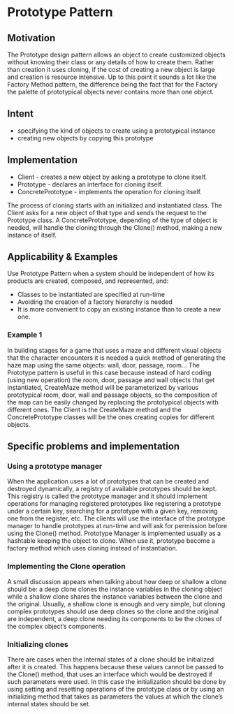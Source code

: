 # Prototype Pattern

## Motivation
The Prototype design pattern allows an object to create customized objects without knowing their class or any details of how to create them. Rather than creation it uses cloning, if the cost of creating a new object is large and creation is resource intensive. Up to this point it sounds a lot like the Factory Method pattern, the difference being the fact that for the Factory the palette of prototypical objects never contains more than one object.

## Intent
- specifying the kind of objects to create using a prototypical instance
- creating new objects by copying this prototype

## Implementation
- Client - creates a new object by asking a prototype to clone itself.
- Prototype - declares an interface for cloning itself.
- ConcretePrototype - implements the operation for cloning itself.

The process of cloning starts with an initialized and instantiated class. The Client asks for a new object of that type and sends the request to the Prototype class. A ConcretePrototype, depending of the type of object is needed, will handle the cloning through the Clone() method, making a new instance of itself.

## Applicability & Examples
Use Prototype Pattern when a system should be independent of how its products are created, composed, and represented, and:
- Classes to be instantiated are specified at run-time
- Avoiding the creation of a factory hierarchy is needed
- It is more convenient to copy an existing instance than to create a new one.

### Example 1
In building stages for a game that uses a maze and different visual objects that the character encounters it is needed a quick method of generating the haze map using the same objects: wall, door, passage, room... The Prototype pattern is useful in this case because instead of hard coding (using new operation) the room, door, passage and wall objects that get instantiated, CreateMaze method will be parameterized by various prototypical room, door, wall and passage objects, so the composition of the map can be easily changed by replacing the prototypical objects with different ones. The Client is the CreateMaze method and the ConcretePrototype classes will be the ones creating copies for different objects.

## Specific problems and implementation
### Using a prototype manager
When the application uses a lot of prototypes that can be created and destroyed dynamically, a registry of available prototypes should be kept. This registry is called the prototype manager and it should implement operations for managing registered prototypes like registering a prototype under a certain key, searching for a prototype with a given key, removing one from the register, etc. The clients will use the interface of the prototype manager to handle prototypes at run-time and will ask for permission before using the Clone() method. Prototype Manager is implemented usually as a hashtable keeping the object to clone. When use it, prototype become a factory method which uses cloning instead of instantiation.

### Implementing the Clone operation
A small discussion appears when talking about how deep or shallow a clone should be: a deep clone clones the instance variables in the cloning object while a shallow clone shares the instance variables between the clone and the original. Usually, a shallow clone is enough and very simple, but cloning complex prototypes should use deep clones so the clone and the original are independent, a deep clone needing its components to be the clones of the complex object’s components.

### Initializing clones
There are cases when the internal states of a clone should be initialized after it is created. This happens because these values cannot be passed to the Clone() method, that uses an interface which would be destroyed if such parameters were used. In this case the initialization should be done by using setting and resetting operations of the prototype class or by using an initializing method that takes as parameters the values at which the clone’s internal states should be set.
